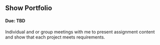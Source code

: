 ## Show Portfolio
#### Due: TBD

Individual and or group meetings with me to present assignment content and show 
that each project meets requirements.

